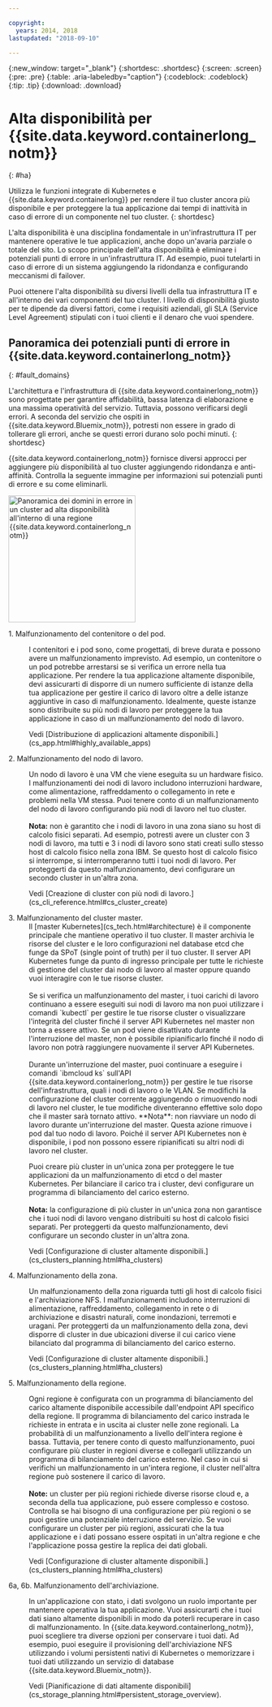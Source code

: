 ```yaml
---

copyright:
  years: 2014, 2018
lastupdated: "2018-09-10"

---
```


{:new_window: target="_blank"}
{:shortdesc: .shortdesc}
{:screen: .screen}
{:pre: .pre}
{:table: .aria-labeledby="caption"}
{:codeblock: .codeblock}
{:tip: .tip}
{:download: .download}




# Alta disponibilità per {{site.data.keyword.containerlong_notm}}
{: #ha}

Utilizza le funzioni integrate di Kubernetes e {{site.data.keyword.containerlong}} per rendere il tuo cluster ancora più disponibile e per proteggere la tua applicazione dai tempi di inattività in caso di errore di un componente nel tuo cluster.
{: shortdesc}

L'alta disponibilità è una disciplina fondamentale in un'infrastruttura IT per mantenere operative le tue applicazioni, anche dopo un'avaria parziale o totale del sito. Lo scopo principale dell'alta disponibilità è eliminare i potenziali punti di errore in un'infrastruttura IT. Ad esempio, puoi tutelarti in caso di errore di un sistema aggiungendo la ridondanza e configurando meccanismi di failover.

Puoi ottenere l'alta disponibilità su diversi livelli della tua infrastruttura IT e all'interno dei vari componenti del tuo cluster. l livello di disponibilità giusto per te dipende da diversi fattori, come i requisiti aziendali, gli SLA (Service Level Agreement) stipulati con i tuoi clienti e il denaro che vuoi spendere.

## Panoramica dei potenziali punti di errore in {{site.data.keyword.containerlong_notm}}
{: #fault_domains} 

L'architettura e l'infrastruttura di {{site.data.keyword.containerlong_notm}} sono progettate per garantire affidabilità, bassa latenza di elaborazione e una massima operatività del servizio. Tuttavia, possono verificarsi degli errori. A seconda del servizio che ospiti in {{site.data.keyword.Bluemix_notm}}, potresti non essere in grado di tollerare gli errori, anche se questi errori durano solo pochi minuti.
{: shortdesc}

{{site.data.keyword.containerlong_notm}} fornisce diversi approcci per aggiungere più disponibilità al tuo cluster aggiungendo ridondanza e anti-affinità. Controlla la seguente immagine per informazioni sui potenziali punti di errore e su come eliminarli.

<img src="images/cs_failure_ov.png" alt="Panoramica dei domini in errore in un cluster ad alta disponibilità all'interno di una regione {{site.data.keyword.containerlong_notm}}" width="250" style="width:250px; border-style: none"/>

<dl>
<dt> 1. Malfunzionamento del contenitore o del pod.</dt>
  <dd><p>I contenitori e i pod sono, come progettati, di breve durata e possono avere un malfunzionamento imprevisto. Ad esempio, un contenitore o un pod potrebbe arrestarsi se si verifica un errore nella tua applicazione. Per rendere la tua applicazione altamente disponibile, devi assicurarti di disporre di un numero sufficiente di istanze della tua applicazione per gestire il carico di lavoro oltre a delle istanze aggiuntive in caso di malfunzionamento. Idealmente, queste istanze sono distribuite su più nodi di lavoro per proteggere la tua applicazione in caso di un malfunzionamento del nodo di lavoro.</p>
  <p>Vedi [Distribuzione di applicazioni altamente disponibili.](cs_app.html#highly_available_apps)</p></dd>
<dt> 2. Malfunzionamento del nodo di lavoro.</dt>
  <dd><p>Un nodo di lavoro è una VM che viene eseguita su un hardware fisico. I malfunzionamenti dei nodi di lavoro includono interruzioni hardware, come alimentazione, raffreddamento o collegamento in rete e problemi nella VM stessa. Puoi tenere conto di un malfunzionamento del nodo di lavoro configurando più nodi di lavoro nel tuo cluster. <br/><br/><strong>Nota:</strong> non è garantito che i nodi di lavoro in una zona siano su host di calcolo fisici separati. Ad esempio, potresti avere un cluster con 3 nodi di lavoro, ma tutti e 3 i nodi di lavoro sono stati creati sullo stesso host di calcolo fisico nella zona IBM. Se questo host di calcolo fisico si interrompe, si interromperanno tutti i tuoi nodi di lavoro. Per proteggerti da questo malfunzionamento, devi configurare un secondo cluster in un'altra zona.</p>
  <p>Vedi [Creazione di cluster con più nodi di lavoro.](cs_cli_reference.html#cs_cluster_create)</p></dd>
<dt> 3. Malfunzionamento del cluster master.</dt>
  <dd>Il [master Kubernetes](cs_tech.html#architecture) è il componente principale che mantiene operativo il tuo cluster. Il master archivia le risorse del cluster e le loro configurazioni nel database etcd che funge da SPoT (single point of truth) per il tuo cluster. Il server API Kubernetes funge da punto di ingresso principale per tutte le richieste di gestione del cluster dai nodo di lavoro al master oppure quando vuoi interagire con le tue risorse cluster.<br><br>Se si verifica un malfunzionamento del master, i tuoi carichi di lavoro continuano a essere eseguiti sui nodi di lavoro ma non puoi utilizzare i comandi `kubectl` per gestire le tue risorse cluster o visualizzare l'integrità del cluster finché il server API Kubernetes nel master non torna a essere attivo. Se un pod viene disattivato durante l'interruzione del master, non è possibile ripianificarlo finché il nodo di lavoro non potrà raggiungere nuovamente il server API Kubernetes.<br><br>Durante un'interruzione del master, puoi continuare a eseguire i comandi `ibmcloud ks` sull'API {{site.data.keyword.containerlong_notm}} per gestire le tue risorse dell'infrastruttura, quali i nodi di lavoro o le VLAN. Se modifichi la configurazione del cluster corrente aggiungendo o rimuovendo nodi di lavoro nel cluster, le tue modifiche diventeranno effettive solo dopo che il master sarà tornato attivo. **Nota**: non riavviare un nodo di lavoro durante un'interruzione del master. Questa azione rimuove i pod dal tuo nodo di lavoro. Poiché il server API Kubernetes non è disponibile, i pod non possono essere ripianificati su altri nodi di lavoro nel cluster.<p>Puoi creare più cluster in un'unica zona per proteggere le tue applicazioni da un malfunzionamento di etcd o del master Kubernetes. Per bilanciare il carico tra i cluster, devi configurare un programma di bilanciamento del carico esterno. <br/><br/><strong>Nota:</strong> la configurazione di più cluster in un'unica zona non garantisce che i tuoi nodi di lavoro vengano distribuiti su host di calcolo fisici separati. Per proteggerti da questo malfunzionamento, devi configurare un secondo cluster in un'altra zona.</p>
  <p>Vedi [Configurazione di cluster altamente disponibili.](cs_clusters_planning.html#ha_clusters)</p></dd>
<dt> 4. Malfunzionamento della zona.</dt>
  <dd><p>Un malfunzionamento della zona riguarda tutti gli host di calcolo fisici e l'archiviazione NFS. I malfunzionamenti includono interruzioni di alimentazione, raffreddamento, collegamento in rete o di archiviazione e disastri naturali, come inondazioni, terremoti e uragani. Per proteggerti da un malfunzionamento della zona, devi disporre di cluster in due ubicazioni diverse il cui carico viene bilanciato dal programma di bilanciamento del carico esterno.</p>
  <p>Vedi [Configurazione di cluster altamente disponibili.](cs_clusters_planning.html#ha_clusters)</p></dd>    
<dt> 5. Malfunzionamento della regione.</dt>
  <dd><p>Ogni regione è configurata con un programma di bilanciamento del carico altamente disponibile accessibile dall'endpoint API specifico della regione. Il programma di bilanciamento del carico instrada le richieste in entrata e in uscita ai cluster nelle zone regionali. La probabilità di un malfunzionamento a livello dell'intera regione è bassa. Tuttavia, per tenere conto di questo malfunzionamento, puoi configurare più cluster in regioni diverse e collegarli utilizzando un programma di bilanciamento del carico esterno. Nel caso in cui si verifichi un malfunzionamento in un'intera regione, il cluster nell'altra regione può sostenere il carico di lavoro. <br/><br/><strong>Note:</strong> un cluster per più regioni richiede diverse risorse cloud e, a seconda della tua applicazione, può essere complesso e costoso. Controlla se hai bisogno di una configurazione per più regioni o se puoi gestire una potenziale interruzione del servizio. Se vuoi configurare un cluster per più regioni, assicurati che la tua applicazione e i dati possano essere ospitati in un'altra regione e che l'applicazione possa gestire la replica dei dati globali.</p>
  <p>Vedi [Configurazione di cluster altamente disponibili.](cs_clusters_planning.html#ha_clusters)</p></dd>   
<dt> 6a, 6b. Malfunzionamento dell'archiviazione.</dt>
  <dd><p>In un'applicazione con stato, i dati svolgono un ruolo importante per mantenere operativa la tua applicazione. Vuoi assicurarti che i tuoi dati siano altamente disponibili in modo da poterli recuperare in caso di malfunzionamento. In {{site.data.keyword.containerlong_notm}}, puoi scegliere tra diverse opzioni per conservare i tuoi dati. Ad esempio, puoi eseguire il provisioning dell'archiviazione NFS utilizzando i volumi persistenti nativi di Kubernetes o memorizzare i tuoi dati utilizzando un servizio di database {{site.data.keyword.Bluemix_notm}}.</p>
  <p>Vedi [Pianificazione di dati altamente disponibili](cs_storage_planning.html#persistent_storage_overview).</p></dd> 
</dl>
